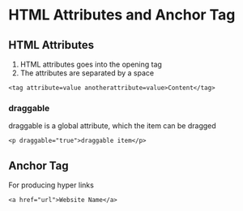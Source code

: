 # HTML Attributes and Anchor Tag
## HTML Attributes
1. HTML attributes goes into the opening tag
2. The attributes are separated by a space
```
<tag attribute=value anotherattribute=value>Content</tag>
```
### draggable
draggable is a global attribute, which the item can be dragged
```
<p draggable="true">draggable item</p>
```

## Anchor Tag
For producing hyper links
```
<a href="url">Website Name</a>
```
